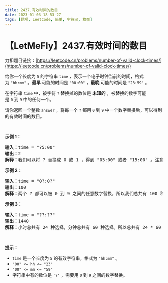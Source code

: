 ```yaml
---
title: 2437.有效时间的数目
date: 2023-01-03 18-53-27
tags: [题解, LeetCode, 简单, 字符串, 枚举]
---
```


# 【LetMeFly】2437.有效时间的数目

力扣题目链接：[https://leetcode.cn/problems/number-of-valid-clock-times/](https://leetcode.cn/problems/number-of-valid-clock-times/)

<p>给你一个长度为&nbsp;<code>5</code>&nbsp;的字符串&nbsp;<code>time</code>&nbsp;，表示一个电子时钟当前的时间，格式为&nbsp;<code>"hh:mm"</code>&nbsp;。<strong>最早</strong>&nbsp;可能的时间是&nbsp;<code>"00:00"</code>&nbsp;，<strong>最晚</strong>&nbsp;可能的时间是&nbsp;<code>"23:59"</code>&nbsp;。</p>

<p>在字符串&nbsp;<code>time</code>&nbsp;中，被字符&nbsp;<code>?</code>&nbsp;替换掉的数位是 <strong>未知的</strong>&nbsp;，被替换的数字可能是&nbsp;<code>0</code>&nbsp;到&nbsp;<code>9</code>&nbsp;中的任何一个。</p>

<p>请你返回一个整数<em>&nbsp;</em><code>answer</code>&nbsp;，将每一个 <code>?</code>&nbsp;都用<em>&nbsp;</em><code>0</code>&nbsp;到<em>&nbsp;</em><code>9</code>&nbsp;中一个数字替换后，可以得到的有效时间的数目。</p>

<p>&nbsp;</p>

<p><strong>示例 1：</strong></p>

<pre><b>输入：</b>time = "?5:00"
<b>输出：</b>2
<b>解释：</b>我们可以将 ? 替换成 0 或 1 ，得到 "05:00" 或者 "15:00" 。注意我们不能替换成 2 ，因为时间 "25:00" 是无效时间。所以我们有两个选择。
</pre>

<p><strong>示例 2：</strong></p>

<pre><b>输入：</b>time = "0?:0?"
<b>输出：</b>100
<b>解释：</b>两个 ? 都可以被 0 到 9 之间的任意数字替换，所以我们总共有 100 种选择。
</pre>

<p><strong>示例 3：</strong></p>

<pre><b>输入：</b>time = "??:??"
<b>输出：</b>1440
<b>解释：</b>小时总共有 24 种选择，分钟总共有 60 种选择。所以总共有 24 * 60 = 1440 种选择。
</pre>

<p>&nbsp;</p>

<p><strong>提示：</strong></p>

<ul>
	<li><code>time</code>&nbsp;是一个长度为 <code>5</code>&nbsp;的有效字符串，格式为&nbsp;<code>"hh:mm"</code>&nbsp;。</li>
	<li><code>"00" &lt;= hh &lt;= "23"</code></li>
	<li><code>"00" &lt;= mm &lt;= "59"</code></li>
	<li>字符串中有的数位是&nbsp;<code>'?'</code>&nbsp;，需要用&nbsp;<code>0</code>&nbsp;到&nbsp;<code>9</code>&nbsp;之间的数字替换。</li>
</ul>


    